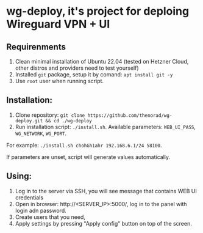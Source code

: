 # wg-deploy, it's project for deploing Wireguard VPN + UI

## Requirenments
1. Clean minimal installation of Ubuntu 22.04 (tested on Hetzner Cloud, other distros and providers need to test yourself)
2. Installed `git` package, setup it by comand: `apt install git -y`
3. Use `root` user when running script.

## Installation:
1. Clone repository:
`git clone https://github.com/thenorad/wg-deploy.git && cd ./wg-deploy`
2. Run installation script:
`./install.sh`. Available parameters: `WEB_UI_PASS`, `WG_NETWORK`, `WG_PORT`.

For example: `./install.sh chohGh1ahr 192.168.6.1/24 58100`. 

If parameters are unset, script will generate values automatically.

## Using:
1. Log in to the server via SSH, you will see message that contains WEB UI credentials
2. Open in browser: http://<SERVER_IP>:5000/, log in to the panel with login adn password.
3. Create users that you need,
4. Apply settings by pressing "Apply config" button on top of the screen.
